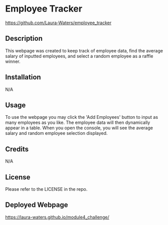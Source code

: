 # Employee Tracker
https://github.com/Laura-Waters/employee_tracker

## Description

This webpage was created to keep track of employee data, find the average salary of inputted employees, and select a random employee as a raffle winner.  

## Installation

N/A

## Usage

To use the webpage you may click the 'Add Employees' button to input as many employees as you like. The employee data will then dynamically appear in a table. When you open the console, you will see the average salary and random employee selection displayed. 

## Credits

N/A 

## License

Please refer to the LICENSE in the repo.

## Deployed Webpage

https://laura-waters.github.io/module4_challenge/
